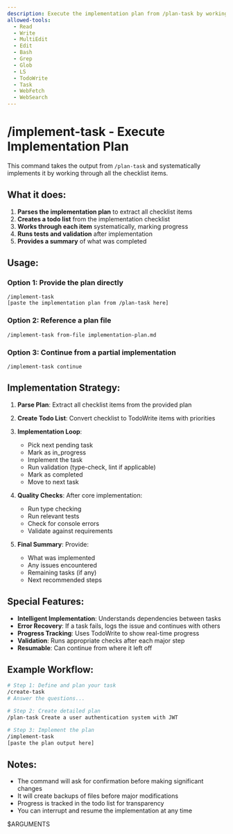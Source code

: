 ```yaml
---
description: Execute the implementation plan from /plan-task by working through all checklist items systematically
allowed-tools:
  - Read
  - Write
  - MultiEdit
  - Edit
  - Bash
  - Grep
  - Glob
  - LS
  - TodoWrite
  - Task
  - WebFetch
  - WebSearch
---
```


# /implement-task - Execute Implementation Plan

This command takes the output from `/plan-task` and systematically implements it by working through all the checklist items.

## What it does:

1. **Parses the implementation plan** to extract all checklist items
2. **Creates a todo list** from the implementation checklist
3. **Works through each item** systematically, marking progress
4. **Runs tests and validation** after implementation
5. **Provides a summary** of what was completed

## Usage:

### Option 1: Provide the plan directly
```
/implement-task
[paste the implementation plan from /plan-task here]
```

### Option 2: Reference a plan file
```
/implement-task from-file implementation-plan.md
```

### Option 3: Continue from a partial implementation
```
/implement-task continue
```

## Implementation Strategy:

1. **Parse Plan**: Extract all checklist items from the provided plan
2. **Create Todo List**: Convert checklist to TodoWrite items with priorities
3. **Implementation Loop**:
   - Pick next pending task
   - Mark as in_progress
   - Implement the task
   - Run validation (type-check, lint if applicable)
   - Mark as completed
   - Move to next task

4. **Quality Checks**: After core implementation:
   - Run type checking
   - Run relevant tests
   - Check for console errors
   - Validate against requirements

5. **Final Summary**: Provide:
   - What was implemented
   - Any issues encountered
   - Remaining tasks (if any)
   - Next recommended steps

## Special Features:

- **Intelligent Implementation**: Understands dependencies between tasks
- **Error Recovery**: If a task fails, logs the issue and continues with others
- **Progress Tracking**: Uses TodoWrite to show real-time progress
- **Validation**: Runs appropriate checks after each major step
- **Resumable**: Can continue from where it left off

## Example Workflow:

```bash
# Step 1: Define and plan your task
/create-task
# Answer the questions...

# Step 2: Create detailed plan
/plan-task Create a user authentication system with JWT

# Step 3: Implement the plan
/implement-task
[paste the plan output here]
```

## Notes:

- The command will ask for confirmation before making significant changes
- It will create backups of files before major modifications
- Progress is tracked in the todo list for transparency
- You can interrupt and resume the implementation at any time

$ARGUMENTS